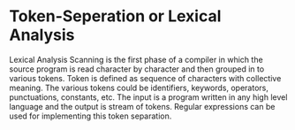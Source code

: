 # Token-Seperation or Lexical Analysis
Lexical Analysis
Scanning is the first phase of a compiler in which the source program is read character by character and then grouped in to various tokens.
Token is defined as sequence of characters with collective meaning. The various tokens could be identifiers, keywords, operators, 
punctuations, constants, etc. The input is a program written in any high level language and the output is stream of tokens. 
Regular expressions can be used for implementing this token separation.
